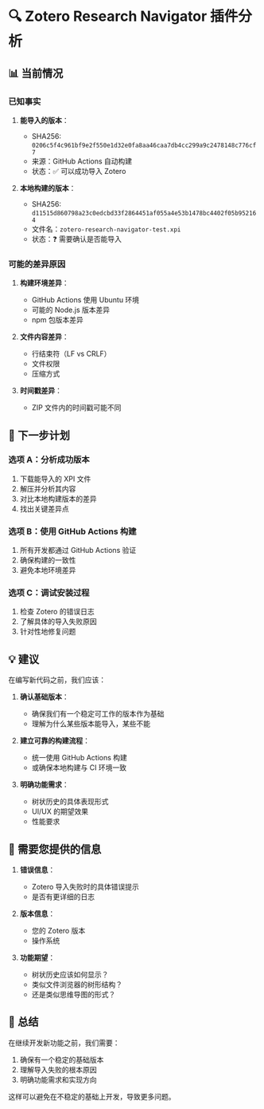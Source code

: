 # 🔍 Zotero Research Navigator 插件分析

## 📊 当前情况

### 已知事实
1. **能导入的版本**：
   - SHA256: `0206c5f4c961bf9e2f550e1d32e0fa8aa46caa7db4cc299a9c2478148c776cf7`
   - 来源：GitHub Actions 自动构建
   - 状态：✅ 可以成功导入 Zotero

2. **本地构建的版本**：
   - SHA256: `d11515d860798a23c0edcbd33f2864451af055a4e53b1478bc4402f05b952164`
   - 文件名：`zotero-research-navigator-test.xpi`
   - 状态：❓ 需要确认是否能导入

### 可能的差异原因

1. **构建环境差异**：
   - GitHub Actions 使用 Ubuntu 环境
   - 可能的 Node.js 版本差异
   - npm 包版本差异

2. **文件内容差异**：
   - 行结束符（LF vs CRLF）
   - 文件权限
   - 压缩方式

3. **时间戳差异**：
   - ZIP 文件内的时间戳可能不同

## 🎯 下一步计划

### 选项 A：分析成功版本
1. 下载能导入的 XPI 文件
2. 解压并分析其内容
3. 对比本地构建版本的差异
4. 找出关键差异点

### 选项 B：使用 GitHub Actions 构建
1. 所有开发都通过 GitHub Actions 验证
2. 确保构建的一致性
3. 避免本地环境差异

### 选项 C：调试安装过程
1. 检查 Zotero 的错误日志
2. 了解具体的导入失败原因
3. 针对性地修复问题

## 💡 建议

在编写新代码之前，我们应该：

1. **确认基础版本**：
   - 确保我们有一个稳定可工作的版本作为基础
   - 理解为什么某些版本能导入，某些不能

2. **建立可靠的构建流程**：
   - 统一使用 GitHub Actions 构建
   - 或确保本地构建与 CI 环境一致

3. **明确功能需求**：
   - 树状历史的具体表现形式
   - UI/UX 的期望效果
   - 性能要求

## 🤔 需要您提供的信息

1. **错误信息**：
   - Zotero 导入失败时的具体错误提示
   - 是否有更详细的日志

2. **版本信息**：
   - 您的 Zotero 版本
   - 操作系统

3. **功能期望**：
   - 树状历史应该如何显示？
   - 类似文件浏览器的树形结构？
   - 还是类似思维导图的形式？

## 📝 总结

在继续开发新功能之前，我们需要：
1. 确保有一个稳定的基础版本
2. 理解导入失败的根本原因
3. 明确功能需求和实现方向

这样可以避免在不稳定的基础上开发，导致更多问题。